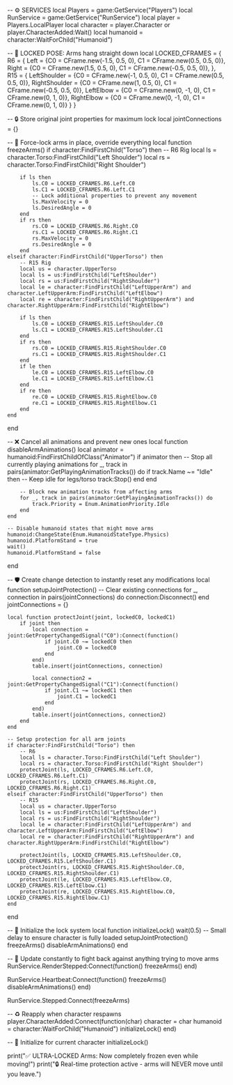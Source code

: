 -- ⚙️ SERVICES
local Players = game:GetService("Players")
local RunService = game:GetService("RunService")
local player = Players.LocalPlayer
local character = player.Character or player.CharacterAdded:Wait()
local humanoid = character:WaitForChild("Humanoid")

-- 💪 LOCKED POSE: Arms hang straight down
local LOCKED_CFRAMES = {
    R6 = {
        Left = {C0 = CFrame.new(-1.5, 0.5, 0), C1 = CFrame.new(0.5, 0.5, 0)},
        Right = {C0 = CFrame.new(1.5, 0.5, 0), C1 = CFrame.new(-0.5, 0.5, 0)},
    },
    R15 = {
        LeftShoulder = {C0 = CFrame.new(-1, 0.5, 0), C1 = CFrame.new(0.5, 0.5, 0)},
        RightShoulder = {C0 = CFrame.new(1, 0.5, 0), C1 = CFrame.new(-0.5, 0.5, 0)},
        LeftElbow = {C0 = CFrame.new(0, -1, 0), C1 = CFrame.new(0, 1, 0)},
        RightElbow = {C0 = CFrame.new(0, -1, 0), C1 = CFrame.new(0, 1, 0)}
    }
}

-- 🔒 Store original joint properties for maximum lock
local jointConnections = {}

-- 🧊 Force-lock arms in place, override everything
local function freezeArms()
    if character:FindFirstChild("Torso") then
        -- R6 Rig
        local ls = character.Torso:FindFirstChild("Left Shoulder")
        local rs = character.Torso:FindFirstChild("Right Shoulder")
        
        if ls then 
            ls.C0 = LOCKED_CFRAMES.R6.Left.C0 
            ls.C1 = LOCKED_CFRAMES.R6.Left.C1 
            -- Lock additional properties to prevent any movement
            ls.MaxVelocity = 0
            ls.DesiredAngle = 0
        end
        if rs then 
            rs.C0 = LOCKED_CFRAMES.R6.Right.C0 
            rs.C1 = LOCKED_CFRAMES.R6.Right.C1 
            rs.MaxVelocity = 0
            rs.DesiredAngle = 0
        end
    elseif character:FindFirstChild("UpperTorso") then
        -- R15 Rig
        local us = character.UpperTorso
        local ls = us:FindFirstChild("LeftShoulder")
        local rs = us:FindFirstChild("RightShoulder")
        local le = character:FindFirstChild("LeftUpperArm") and character.LeftUpperArm:FindFirstChild("LeftElbow")
        local re = character:FindFirstChild("RightUpperArm") and character.RightUpperArm:FindFirstChild("RightElbow")

        if ls then 
            ls.C0 = LOCKED_CFRAMES.R15.LeftShoulder.C0 
            ls.C1 = LOCKED_CFRAMES.R15.LeftShoulder.C1 
        end
        if rs then 
            rs.C0 = LOCKED_CFRAMES.R15.RightShoulder.C0 
            rs.C1 = LOCKED_CFRAMES.R15.RightShoulder.C1 
        end
        if le then 
            le.C0 = LOCKED_CFRAMES.R15.LeftElbow.C0 
            le.C1 = LOCKED_CFRAMES.R15.LeftElbow.C1 
        end
        if re then 
            re.C0 = LOCKED_CFRAMES.R15.RightElbow.C0 
            re.C1 = LOCKED_CFRAMES.R15.RightElbow.C1 
        end
    end
end

-- ❌ Cancel all animations and prevent new ones
local function disableArmAnimations()
    local animator = humanoid:FindFirstChildOfClass("Animator")
    if animator then
        -- Stop all currently playing animations
        for _, track in pairs(animator:GetPlayingAnimationTracks()) do
            if track.Name ~= "Idle" then -- Keep idle for legs/torso
                track:Stop()
            end
        end
        
        -- Block new animation tracks from affecting arms
        for _, track in pairs(animator:GetPlayingAnimationTracks()) do
            track.Priority = Enum.AnimationPriority.Idle
        end
    end
    
    -- Disable humanoid states that might move arms
    humanoid:ChangeState(Enum.HumanoidStateType.Physics)
    humanoid.PlatformStand = true
    wait()
    humanoid.PlatformStand = false
end

-- 🛡️ Create change detection to instantly reset any modifications
local function setupJointProtection()
    -- Clear existing connections
    for _, connection in pairs(jointConnections) do
        connection:Disconnect()
    end
    jointConnections = {}
    
    local function protectJoint(joint, lockedC0, lockedC1)
        if joint then
            local connection = joint:GetPropertyChangedSignal("C0"):Connect(function()
                if joint.C0 ~= lockedC0 then
                    joint.C0 = lockedC0
                end
            end)
            table.insert(jointConnections, connection)
            
            local connection2 = joint:GetPropertyChangedSignal("C1"):Connect(function()
                if joint.C1 ~= lockedC1 then
                    joint.C1 = lockedC1
                end
            end)
            table.insert(jointConnections, connection2)
        end
    end
    
    -- Setup protection for all arm joints
    if character:FindFirstChild("Torso") then
        -- R6
        local ls = character.Torso:FindFirstChild("Left Shoulder")
        local rs = character.Torso:FindFirstChild("Right Shoulder")
        protectJoint(ls, LOCKED_CFRAMES.R6.Left.C0, LOCKED_CFRAMES.R6.Left.C1)
        protectJoint(rs, LOCKED_CFRAMES.R6.Right.C0, LOCKED_CFRAMES.R6.Right.C1)
    elseif character:FindFirstChild("UpperTorso") then
        -- R15
        local us = character.UpperTorso
        local ls = us:FindFirstChild("LeftShoulder")
        local rs = us:FindFirstChild("RightShoulder")
        local le = character:FindFirstChild("LeftUpperArm") and character.LeftUpperArm:FindFirstChild("LeftElbow")
        local re = character:FindFirstChild("RightUpperArm") and character.RightUpperArm:FindFirstChild("RightElbow")
        
        protectJoint(ls, LOCKED_CFRAMES.R15.LeftShoulder.C0, LOCKED_CFRAMES.R15.LeftShoulder.C1)
        protectJoint(rs, LOCKED_CFRAMES.R15.RightShoulder.C0, LOCKED_CFRAMES.R15.RightShoulder.C1)
        protectJoint(le, LOCKED_CFRAMES.R15.LeftElbow.C0, LOCKED_CFRAMES.R15.LeftElbow.C1)
        protectJoint(re, LOCKED_CFRAMES.R15.RightElbow.C0, LOCKED_CFRAMES.R15.RightElbow.C1)
    end
end

-- 🔄 Initialize the lock system
local function initializeLock()
    wait(0.5) -- Small delay to ensure character is fully loaded
    setupJointProtection()
    freezeArms()
    disableArmAnimations()
end

-- 🔁 Update constantly to fight back against anything trying to move arms
RunService.RenderStepped:Connect(function()
    freezeArms()
end)

RunService.Heartbeat:Connect(function()
    freezeArms()
    disableArmAnimations()
end)

RunService.Stepped:Connect(freezeArms)

-- ♻️ Reapply when character respawns
player.CharacterAdded:Connect(function(char)
    character = char
    humanoid = character:WaitForChild("Humanoid")
    initializeLock()
end)

-- 🚀 Initialize for current character
initializeLock()

print("✅ ULTRA-LOCKED Arms: Now completely frozen even while moving!")
print("🔒 Real-time protection active - arms will NEVER move until you leave.")

